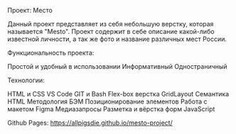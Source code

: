 Проект: Место

Данный проект представляет из себя небольшую верстку, которая называется "Mesto". Проект содержит в себе описание какой-либо известной личности, а так же фото и название различных мест России.

Функциональность проекта:

Простой и удобный в использовании 
Информативный 
Одностраничный

Технологии:

HTML и CSS 
VS Code 
GIT и Bash 
Flex-box верстка 
GridLayout 
Семантика HTML 
Методология БЭМ 
Позиционирование элементов 
Работа с макетом Figma 
Медиазапросы
Разметка и вёрстка форм
JavaScript

Github Pages: https://allpigsdie.github.io/mesto-project/
